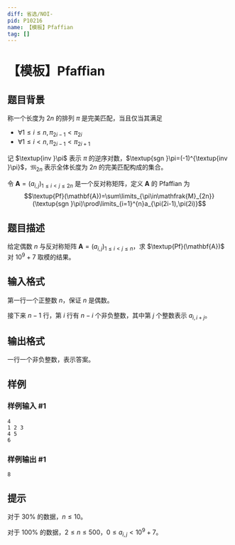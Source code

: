 ```yaml
---
diff: 省选/NOI-
pid: P10216
name: 【模板】Pfaffian
tag: []
---
```

# 【模板】Pfaffian
## 题目背景

称一个长度为 $2n$ 的排列 $\pi$ 是完美匹配，当且仅当其满足
- $\forall 1\le i\le n,\pi_{2i-1}<\pi_{2i}$
- $\forall 1\le i< n,\pi_{2i-1}<\pi_{2i+1}$

记 $\textup{inv }\pi$ 表示 $\pi$ 的逆序对数，$\textup{sgn }\pi=(-1)^{\textup{inv }\pi}$，$\mathfrak{M}_{2n}$ 表示全体长度为 $2n$ 的完美匹配构成的集合。
	
令 $\mathbf{A}=(a_{i,j})_{1\le i<j\le 2n}$ 是一个反对称矩阵，定义 $\mathbf{A}$ 的 $\text{Pfaffian}$ 为
$$\textup{Pf}(\mathbf{A})=\sum\limits_{\pi\in\mathfrak{M}_{2n}}(\textup{sgn }\pi)\prod\limits_{i=1}^{n}a_{\pi(2i-1),\pi(2i)}$$
## 题目描述

给定偶数 $n$ 与反对称矩阵 $\mathbf{A}=(a_{i,j})_{1\le i<j\le n}$，求 $\textup{Pf}(\mathbf{A})$ 对 $10^9+7$ 取模的结果。
## 输入格式

第一行一个正整数 $n$，保证 $n$ 是偶数。

接下来 $n-1$ 行，第 $i$ 行有 $n-i$ 个非负整数，其中第 $j$ 个整数表示 $a_{i,i+j}$。
## 输出格式

一行一个非负整数，表示答案。
## 样例

### 样例输入 #1
```
4
1 2 3
4 5
6
```
### 样例输出 #1
```
8
```
## 提示

对于 $30\%$ 的数据，$n\le 10$。

对于 $100\%$ 的数据，$2\leq n\le 500$，$0\le a_{i,j}<10^9+7$。
